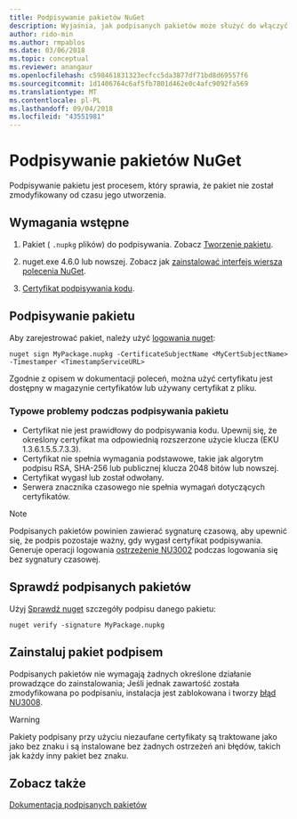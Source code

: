 ```yaml
---
title: Podpisywanie pakietów NuGet
description: Wyjaśnia, jak podpisanych pakietów może służyć do włączyć weryfikację zawartości integralności.
author: rido-min
ms.author: rmpablos
ms.date: 03/06/2018
ms.topic: conceptual
ms.reviewer: anangaur
ms.openlocfilehash: c598461831323ecfcc5da3877df71bd8d69557f6
ms.sourcegitcommit: 1d1406764c6af5fb7801d462e0c4afc9092fa569
ms.translationtype: MT
ms.contentlocale: pl-PL
ms.lasthandoff: 09/04/2018
ms.locfileid: "43551981"
---
```

# <a name="signing-nuget-packages"></a>Podpisywanie pakietów NuGet

Podpisywanie pakietu jest procesem, który sprawia, że pakiet nie został zmodyfikowany od czasu jego utworzenia.

## <a name="prerequisites"></a>Wymagania wstępne

1. Pakiet ( `.nupkg` plików) do podpisywania. Zobacz [Tworzenie pakietu](creating-a-package.md).

1. nuget.exe 4.6.0 lub nowszej. Zobacz jak [zainstalować interfejs wiersza polecenia NuGet](../install-nuget-client-tools.md#nugetexe-cli).

1. [Certyfikat podpisywania kodu](../reference/signed-packages-reference.md#get-a-code-signing-certificate).

## <a name="sign-a-package"></a>Podpisywanie pakietu

Aby zarejestrować pakiet, należy użyć [logowania nuget](../tools/cli-ref-sign.md):

```cli
nuget sign MyPackage.nupkg -CertificateSubjectName <MyCertSubjectName> -Timestamper <TimestampServiceURL>
```

Zgodnie z opisem w dokumentacji poleceń, można użyć certyfikatu jest dostępny w magazynie certyfikatów lub używany certyfikat z pliku.

### <a name="common-problems-when-signing-a-package"></a>Typowe problemy podczas podpisywania pakietu

- Certyfikat nie jest prawidłowy do podpisywania kodu. Upewnij się, że określony certyfikat ma odpowiednią rozszerzone użycie klucza (EKU 1.3.6.1.5.5.7.3.3).
- Certyfikat nie spełnia wymagania podstawowe, takie jak algorytm podpisu RSA, SHA-256 lub publicznej klucza 2048 bitów lub nowszej.
- Certyfikat wygasł lub został odwołany.
- Serwera znacznika czasowego nie spełnia wymagań dotyczących certyfikatów.

> [!Note]
> Podpisanych pakietów powinien zawierać sygnaturę czasową, aby upewnić się, że podpis pozostaje ważny, gdy wygasł certyfikat podpisywania. Generuje operacji logowania [ostrzeżenie NU3002](../reference/errors-and-warnings/NU3002.md) podczas logowania się bez sygnatury czasowej.

## <a name="verify-a-signed-package"></a>Sprawdź podpisanych pakietów

Użyj [Sprawdź nuget](../tools/cli-ref-verify.md) szczegóły podpisu danego pakietu:

```cli
nuget verify -signature MyPackage.nupkg
```

## <a name="install-a-signed-package"></a>Zainstaluj pakiet podpisem

Podpisanych pakietów nie wymagają żadnych określone działanie prowadzące do zainstalowania; Jeśli jednak zawartość została zmodyfikowana po podpisaniu, instalacja jest zablokowana i tworzy [błąd NU3008](../reference/errors-and-warnings/NU3008.md).

> [!Warning]
> Pakiety podpisany przy użyciu niezaufane certyfikaty są traktowane jako jako bez znaku i są instalowane bez żadnych ostrzeżeń ani błędów, takich jak każdy inny pakiet bez znaku.

## <a name="see-also"></a>Zobacz także

[Dokumentacja podpisanych pakietów](../reference/Signed-Packages-Reference.md)
